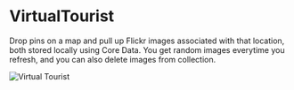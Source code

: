 # VirtualTourist

Drop pins on a map and pull up Flickr images associated with that location, both  stored locally using Core Data. You get random images everytime you refresh, and you can also delete images from collection.

![Virtual Tourist](https://github.com/mhorga/VirtualTourist/blob/master/app.png)
